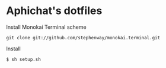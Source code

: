 # Aphichat's dotfiles

Install Monokai Terminal scheme
```
git clone git://github.com/stephenway/monokai.terminal.git
```

Install
```
$ sh setup.sh 
```
